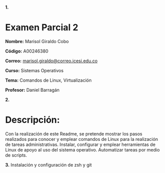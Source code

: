 **1.**
# Examen Parcial 2
**Nombre:** Marisol Giraldo Cobo

**Código:** A00246380

**Correo:** marisol.giraldo@correo.icesi.edu.co

**Curso:** Sistemas Operativos

**Tema:** Comandos de Linux, Virtualización

**Profesor:** Daniel Barragán

**2.**
# Descripción:
Con la realización de este Readme, se pretende mostrar los pasos realizados para conocer y emplear comandos de Linux para la 
realización de tareas administrativas. Instalar, configurar y emplear herramientas de Linux de apoyo al uso del sistema operativo.
Automatizar tareas por medio de scripts.

**3.**
Instalación y configuración de zsh y git 

